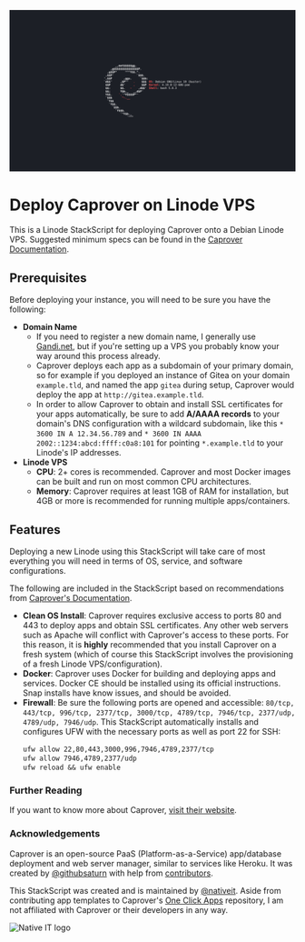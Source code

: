 ![Header image of Debian logo](https://github.com/nativeit/caprover-linode/blob/0d7c4d09d633df94e140cfe53b00ca874efff18f/assets/debian-ascii.png)

# Deploy Caprover on Linode VPS

This is a Linode StackScript for deploying Caprover onto a Debian Linode VPS. Suggested minimum specs can be found in the [Caprover Documentation](https://caprover.com/docs/get-started.html#b2-server-specs). 

## Prerequisites

Before deploying your instance, you will need to be sure you have the following:

  - **Domain Name**
    - If you need to register a new domain name, I generally use [Gandi.net](https://www.gandi.net/en-US), but if you're setting up a VPS you probably know your way around this process already.
    - Caprover deploys each app as a subdomain of your primary domain, so for example if you deployed an instance of Gitea on your domain `example.tld`, and named the app `gitea` during setup, Caprover would deploy the app at `http://gitea.example.tld`.
    - In order to allow Caprover to obtain and install SSL certificates for your apps automatically, be sure to add **A/AAAA records** to your domain's DNS configuration with a wildcard subdomain, like this `* 3600 IN A 12.34.56.789` and `* 3600 IN AAAA 2002::1234:abcd:ffff:c0a8:101` for pointing `*.example.tld` to your Linode's IP addresses.
  - **Linode VPS**
    - **CPU**: 2+ cores is recommended. Caprover and most Docker images can be built and run on most common CPU architectures.
    - **Memory**: Caprover requires at least 1GB of RAM for installation, but 4GB or more is recommended for running multiple apps/containers.

## Features

Deploying a new Linode using this StackScript will take care of most everything you will need in terms of OS, service, and software configurations. 

The following are included in the StackScript based on recommendations from [Caprover's Documentation](https://caprover.com/docs/get-started.html).

  - **Clean OS Install**: Caprover requires exclusive access to ports 80 and 443 to deploy apps and obtain SSL certificates. Any other web servers such as Apache will conflict with Caprover's access to these ports. For this reason, it is **highly** recommended that you install Caprover on a fresh system (which of course this StackScript involves the provisioning of a fresh Linode VPS/configuration).
  - **Docker**: Caprover uses Docker for building and deploying apps and services. Docker CE should be installed using its official instructions. Snap installs have know issues, and should be avoided.
  - **Firewall**: Be sure the following ports are opened and accessible: `80/tcp, 443/tcp, 996/tcp, 2377/tcp, 3000/tcp, 4789/tcp, 7946/tcp, 2377/udp, 4789/udp, 7946/udp`. This StackScript automatically installs and configures UFW with the necessary ports as well as port 22 for SSH:
    ```
    ufw allow 22,80,443,3000,996,7946,4789,2377/tcp
    ufw allow 7946,4789,2377/udp
    ufw reload && ufw enable
    ```
    
### Further Reading

If you want to know more about Caprover, [visit their website](https://caprover.com).

### Acknowledgements

Caprover is an open-source PaaS (Platform-as-a-Service) app/database deployment and web server manager, similar to services like Heroku. It was created by [@githubsaturn](https://github.com/githubsaturn) with help from [contributors](https://github.com/caprover/caprover/graphs/contributors).

This StackScript was created and is maintained by [@nativeit](https://github.com/nativeit). Aside from contributing app templates to Caprover's [One Click Apps](https://github.com/caprover/one-click-apps) repository, I am not affiliated with Caprover or their developers in any way.

![Native IT logo]()

